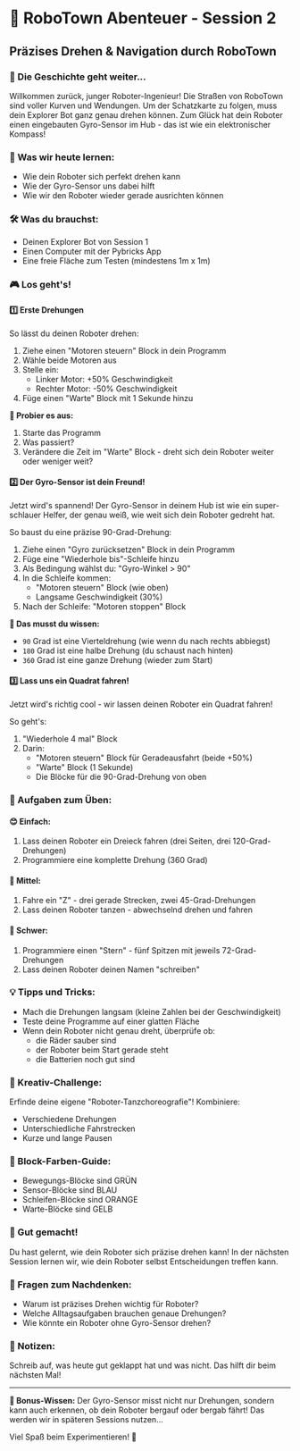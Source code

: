# 🤖 RoboTown Abenteuer - Session 2
## Präzises Drehen & Navigation durch RoboTown

### 📜 Die Geschichte geht weiter...
Willkommen zurück, junger Roboter-Ingenieur! Die Straßen von RoboTown sind voller Kurven und Wendungen. Um der Schatzkarte zu folgen, muss dein Explorer Bot ganz genau drehen können. Zum Glück hat dein Roboter einen eingebauten Gyro-Sensor im Hub - das ist wie ein elektronischer Kompass!

### 🎯 Was wir heute lernen:
- Wie dein Roboter sich perfekt drehen kann
- Wie der Gyro-Sensor uns dabei hilft
- Wie wir den Roboter wieder gerade ausrichten können

### 🛠️ Was du brauchst:
- Deinen Explorer Bot von Session 1
- Einen Computer mit der Pybricks App
- Eine freie Fläche zum Testen (mindestens 1m x 1m)

### 🎮 Los geht's!

#### 1️⃣ Erste Drehungen
So lässt du deinen Roboter drehen:

1. Ziehe einen "Motoren steuern" Block in dein Programm
2. Wähle beide Motoren aus
3. Stelle ein:
   - Linker Motor: +50% Geschwindigkeit
   - Rechter Motor: -50% Geschwindigkeit
4. Füge einen "Warte" Block mit 1 Sekunde hinzu

**🎈 Probier es aus:**
1. Starte das Programm
2. Was passiert?
3. Verändere die Zeit im "Warte" Block - dreht sich dein Roboter weiter oder weniger weit?

#### 2️⃣ Der Gyro-Sensor ist dein Freund!
Jetzt wird's spannend! Der Gyro-Sensor in deinem Hub ist wie ein super-schlauer Helfer, der genau weiß, wie weit sich dein Roboter gedreht hat.

So baust du eine präzise 90-Grad-Drehung:

1. Ziehe einen "Gyro zurücksetzen" Block in dein Programm
2. Füge eine "Wiederhole bis"-Schleife hinzu
3. Als Bedingung wählst du: "Gyro-Winkel > 90"
4. In die Schleife kommen:
   - "Motoren steuern" Block (wie oben)
   - Langsame Geschwindigkeit (30%)
5. Nach der Schleife: "Motoren stoppen" Block

**🎈 Das musst du wissen:**
- `90` Grad ist eine Vierteldrehung (wie wenn du nach rechts abbiegst)
- `180` Grad ist eine halbe Drehung (du schaust nach hinten)
- `360` Grad ist eine ganze Drehung (wieder zum Start)

#### 3️⃣ Lass uns ein Quadrat fahren!
Jetzt wird's richtig cool - wir lassen deinen Roboter ein Quadrat fahren!

So geht's:
1. "Wiederhole 4 mal" Block
2. Darin:
   - "Motoren steuern" Block für Geradeausfahrt (beide +50%)
   - "Warte" Block (1 Sekunde)
   - Die Blöcke für die 90-Grad-Drehung von oben

### 🎯 Aufgaben zum Üben:

#### 😊 Einfach:
1. Lass deinen Roboter ein Dreieck fahren (drei Seiten, drei 120-Grad-Drehungen)
2. Programmiere eine komplette Drehung (360 Grad)

#### 🤔 Mittel:
1. Fahre ein "Z" - drei gerade Strecken, zwei 45-Grad-Drehungen
2. Lass deinen Roboter tanzen - abwechselnd drehen und fahren

#### 🌟 Schwer:
1. Programmiere einen "Stern" - fünf Spitzen mit jeweils 72-Grad-Drehungen
2. Lass deinen Roboter deinen Namen "schreiben"

### 💡 Tipps und Tricks:
- Mach die Drehungen langsam (kleine Zahlen bei der Geschwindigkeit)
- Teste deine Programme auf einer glatten Fläche
- Wenn dein Roboter nicht genau dreht, überprüfe ob:
  - die Räder sauber sind
  - der Roboter beim Start gerade steht
  - die Batterien noch gut sind

### 🌈 Kreativ-Challenge:
Erfinde deine eigene "Roboter-Tanzchoreografie"! Kombiniere:
- Verschiedene Drehungen
- Unterschiedliche Fahrstrecken
- Kurze und lange Pausen

### 🎨 Block-Farben-Guide:
- Bewegungs-Blöcke sind GRÜN
- Sensor-Blöcke sind BLAU
- Schleifen-Blöcke sind ORANGE
- Warte-Blöcke sind GELB

### 🎉 Gut gemacht!
Du hast gelernt, wie dein Roboter sich präzise drehen kann! In der nächsten Session lernen wir, wie dein Roboter selbst Entscheidungen treffen kann.

### 🤔 Fragen zum Nachdenken:
- Warum ist präzises Drehen wichtig für Roboter?
- Welche Alltagsaufgaben brauchen genaue Drehungen?
- Wie könnte ein Roboter ohne Gyro-Sensor drehen?

### 📝 Notizen:
Schreib auf, was heute gut geklappt hat und was nicht. Das hilft dir beim nächsten Mal!

---
**💫 Bonus-Wissen:** Der Gyro-Sensor misst nicht nur Drehungen, sondern kann auch erkennen, ob dein Roboter bergauf oder bergab fährt! Das werden wir in späteren Sessions nutzen...

Viel Spaß beim Experimentieren! 🚀
